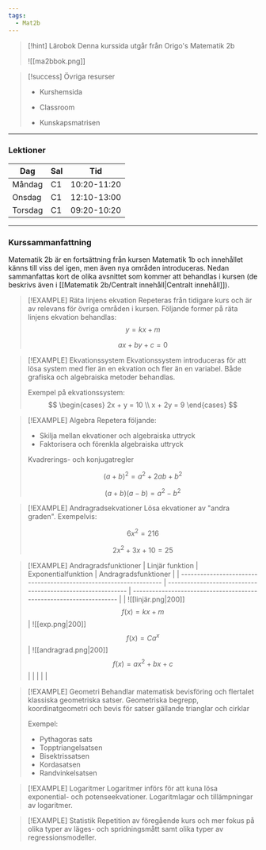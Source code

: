 ```yaml
---
tags:
  - Mat2b
---
```


>[!hint] Lärobok
>Denna kurssida utgår från Origo's Matematik 2b
>
>![[ma2bbok.png]]



>[!success] Övriga resurser
>
>- Kurshemsida
>
>- Classroom
>
>- Kunskapsmatrisen



---

### Lektioner

| Dag     | Sal | Tid         |
| ------- | --- | ----------- |
| Måndag  | C1  | 10:20-11:20 |
| Onsdag  | C1  | 12:10-13:00 |
| Torsdag | C1  | 09:20-10:20 |

---

### Kurssammanfattning

Matematik 2b är en fortsättning från kursen Matematik 1b och innehållet känns till viss del igen, men även nya områden introduceras. Nedan sammanfattas kort de olika avsnittet som kommer att behandlas i kursen (de beskrivs även i [[Matematik 2b/Centralt innehåll|Centralt innehåll]]).

>[!EXAMPLE] Räta linjens ekvation
>Repeteras från tidigare kurs och är av relevans för övriga områden i kursen.
>Följande former på räta linjens ekvation behandlas:
> $$ y=kx+m $$
> 
> $$ ax+by+c = 0 $$

>[!EXAMPLE] Ekvationssystem
>Ekvationssystem introduceras för att lösa system med fler än en ekvation och fler än en variabel. Både grafiska och algebraiska metoder behandlas.
>
>Exempel på ekvationssystem:
>$$ \begin{cases} 2x + y = 10 \\ x + 2y = 9 \end{cases} $$

>[!EXAMPLE] Algebra
>Repetera följande:
> - Skilja mellan ekvationer och algebraiska uttryck 
> - Faktorisera och förenkla algebraiska uttryck
> 
> Kvadrerings- och konjugatregler
> 
> $$ (a+b)^2 = a^2 + 2ab + b^2$$
> 
> $$ (a+b)(a-b) = a^2 - b^2 $$

>[!EXAMPLE] Andragradsekvationer
>Lösa ekvationer av "andra graden".  Exempelvis:
>
>$$ 6x^2 = 216 $$
>
>$$ 2x^2 + 3x + 10 = 25 $$

>[!EXAMPLE] Andragradsfunktioner
>| Linjär funktion                                                    | Exponentialfunktion                                         | Andragradsfunktioner                                                |
>| ------------------------------------------------------------------ | ----------------------------------------------------------- | ------------------------------------------------------------------- |
>| ![[linjär.png\|200]] $$ f(x)= kx + m $$ | ![[exp.png\|200]] $$ f(x) = Ca^x $$ | ![[andragrad.png\|200]] $$ f(x)= ax^2 + bx + c $$ |
>|                                                                    |                                                             |                                                                     |

>[!EXAMPLE] Geometri
>  Behandlar matematisk bevisföring och flertalet klassiska geometriska satser. Geometriska begrepp, koordinatgeometri och bevis för satser gällande trianglar och cirklar
>  
> Exempel:
>  - Pythagoras sats
>  - Topptriangelsatsen
>  - Bisektrissatsen
>  - Kordasatsen
>  - Randvinkelsatsen

>[!EXAMPLE] Logaritmer
>Logaritmer införs för att kuna lösa exponential- och potenseekvationer. Logaritmlagar och tillämpningar av logaritmer.

>[!EXAMPLE] Statistik
>Repetition av föregående kurs och mer fokus på olika typer av läges- och spridningsmått samt olika typer av regressionsmodeller.















